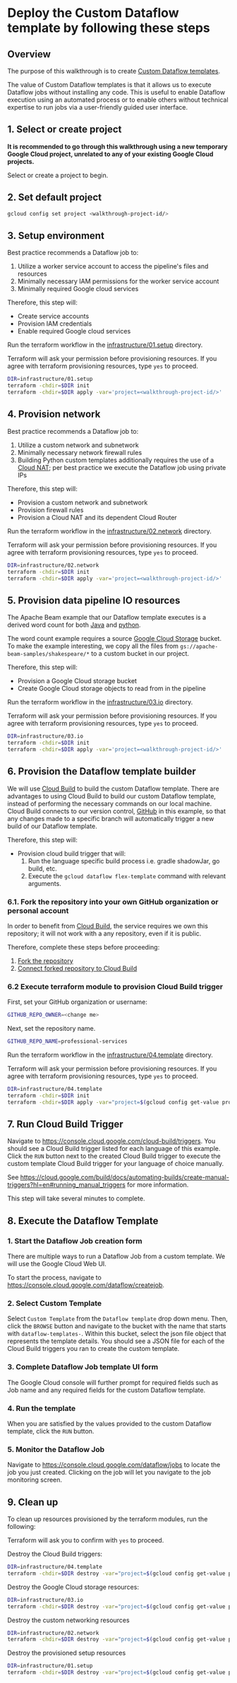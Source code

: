 <!--
Copyright 2022 Google LLC

Licensed under the Apache License, Version 2.0 (the "License");
you may not use this file except in compliance with the License.
You may obtain a copy of the License at

    https://www.apache.org/licenses/LICENSE-2.0

Unless required by applicable law or agreed to in writing, software
distributed under the License is distributed on an "AS IS" BASIS,
WITHOUT WARRANTIES OR CONDITIONS OF ANY KIND, either express or implied.
See the License for the specific language governing permissions and
limitations under the License.
-->

# Deploy the Custom Dataflow template by following these steps

## Overview

The purpose of this walkthrough is to create
[Custom Dataflow templates](https://cloud.google.com/dataflow/docs/concepts/dataflow-templates).

The value of Custom Dataflow templates is that it allows us to execute
Dataflow jobs without installing any code.  This is useful to enable Dataflow
execution using an automated process or to enable others without technical
expertise to run jobs via a user-friendly guided user interface.

## 1. Select or create project

**It is recommended to go through this walkthrough using a new temporary Google
Cloud project, unrelated to any of your existing Google Cloud projects.**

Select or create a project to begin.

<walkthrough-project-setup></walkthrough-project-setup>

## 2. Set default project

```sh
gcloud config set project <walkthrough-project-id/>
```

## 3. Setup environment

Best practice recommends a Dataflow job to:
1) Utilize a worker service account to access the pipeline's files and resources
2) Minimally necessary IAM permissions for the worker service account
3) Minimally required Google cloud services

Therefore, this step will:

- Create service accounts
- Provision IAM credentials
- Enable required Google cloud services

Run the terraform workflow in
the [infrastructure/01.setup](infrastructure/01.setup) directory.

Terraform will ask your permission before provisioning resources.
If you agree with terraform provisioning resources,
type `yes` to proceed.

```sh
DIR=infrastructure/01.setup
terraform -chdir=$DIR init
terraform -chdir=$DIR apply -var='project=<walkthrough-project-id/>'
```

## 4. Provision network

Best practice recommends a Dataflow job to:
1) Utilize a custom network and subnetwork
2) Minimally necessary network firewall rules
3) Building Python custom templates additionally requires the use of a
[Cloud NAT](https://cloud.google.com/nat/docs/overview); per best practice we
execute the Dataflow job using private IPs

Therefore, this step will:

- Provision a custom network and subnetwork
- Provision firewall rules
- Provision a Cloud NAT and its dependent Cloud Router

Run the terraform workflow in
the [infrastructure/02.network](infrastructure/02.network) directory.

Terraform will ask your permission before provisioning resources.
If you agree with terraform provisioning resources,
type `yes` to proceed.

```sh
DIR=infrastructure/02.network
terraform -chdir=$DIR init
terraform -chdir=$DIR apply -var='project=<walkthrough-project-id/>'
```

## 5. Provision data pipeline IO resources

The Apache Beam example that our Dataflow template executes is a derived word
count for both [Java](https://github.com/apache/beam/blob/master/examples/java/src/main/java/org/apache/beam/examples/MinimalWordCount.java)
and [python](https://github.com/apache/beam/blob/master/sdks/python/apache_beam/examples/wordcount_minimal.py).

The word count example requires a source [Google Cloud Storage](https://cloud.google.com/storage) bucket.
To make the example interesting, we copy all the files from
`gs://apache-beam-samples/shakespeare/*` to a custom bucket in our project.

Therefore, this step will:
- Provision a Google Cloud storage bucket
- Create Google Cloud storage objects to read from in the pipeline

Run the terraform workflow in
the [infrastructure/03.io](infrastructure/03.io) directory.

Terraform will ask your permission before provisioning resources.
If you agree with terraform provisioning resources,
type `yes` to proceed.

```sh
DIR=infrastructure/03.io
terraform -chdir=$DIR init
terraform -chdir=$DIR apply -var='project=<walkthrough-project-id/>'
```

## 6. Provision the Dataflow template builder

We will use [Cloud Build](https://cloud.google.com/build) to build the
custom Dataflow template.  There are advantages to using Cloud Build to build
our custom Dataflow template, instead of performing the necessary commands on
our local machine.  Cloud Build connects to our version control,
[GitHub](https://GitHub.com) in this example, so that any changes made to
a specific branch will automatically trigger a new build of our Dataflow
template.

Therefore, this step will:

- Provision cloud build trigger that will:
    1. Run the language specific build process i.e. gradle shadowJar, go build, etc.
    2. Execute the `gcloud dataflow flex-template` command with relevant arguments.

### 6.1. Fork the repository into your own GitHub organization or personal account

In order to benefit from [Cloud Build](https://cloud.google.com/build), the service
requires we own this repository; it will not work with a any repository, even
if it is public.

Therefore, complete these steps before proceeding:
1) [Fork the repository](https://github.com/GoogleCloudPlatform/professional-services/fork)
2) [Connect forked repository to Cloud Build](https://console.cloud.google.com/cloud-build/triggers/connect)

### 6.2 Execute terraform module to provision Cloud Build trigger

First, set your GitHub organization or username:

```sh
GITHUB_REPO_OWNER=<change me>
```

Next, set the repository name.

```sh
GITHUB_REPO_NAME=professional-services
```

Run the terraform workflow in
the [infrastructure/04.template](infrastructure/04.template) directory.

Terraform will ask your permission before provisioning resources.
If you agree with terraform provisioning resources,
type `yes` to proceed.

```sh
DIR=infrastructure/04.template
terraform -chdir=$DIR init
terraform -chdir=$DIR apply -var="project=$(gcloud config get-value project)" -var="github_repository_owner=$GITHUB_REPO_OWNER" -var="github_repository_name=$GITHUB_REPO_NAME"
```

## 7. Run Cloud Build Trigger

Navigate to https://console.cloud.google.com/cloud-build/triggers.
You should see a Cloud Build trigger listed for each language of this example.
Click the `RUN` button next to the created Cloud Build trigger to execute the
custom template Cloud Build trigger for your language of choice manually.

See https://cloud.google.com/build/docs/automating-builds/create-manual-triggers?hl=en#running_manual_triggers
for more information.

This step will take several minutes to complete.

## 8. Execute the Dataflow Template

### 1. Start the Dataflow Job creation form

There are multiple ways to run a Dataflow Job from a custom template.  We will
use the Google Cloud Web UI.

To start the process, navigate to https://console.cloud.google.com/dataflow/createjob.

### 2. Select Custom Template

Select `Custom Template` from the `Dataflow template` drop down menu.  Then,
click the `BROWSE` button and navigate to the bucket with the name that starts
with `dataflow-templates-`.  Within this bucket, select the json file object
that represents the template details.  You should see a JSON file for each
of the Cloud Build triggers you ran to create the custom template.

### 3. Complete Dataflow Job template UI form

The Google Cloud console will further prompt for required fields such as Job
name and any required fields for the custom Dataflow template.

### 4. Run the template

When you are satisfied by the values provided to the custom Dataflow template,
click the `RUN` button.

### 5. Monitor the Dataflow Job

Navigate to https://console.cloud.google.com/dataflow/jobs to locate the job
you just created.  Clicking on the job will let you navigate to the job
monitoring screen.

## 9. Clean up

To clean up resources provisioned by the terraform modules, run the following:

Terraform will ask you to confirm with `yes` to proceed.

Destroy the Cloud Build triggers:
```sh
DIR=infrastructure/04.template
terraform -chdir=$DIR destroy -var="project=$(gcloud config get-value project)" -var="github_repository_owner=$GITHUB_REPO_OWNER"
```

Destroy the Google Cloud storage resources:
```sh
DIR=infrastructure/03.io
terraform -chdir=$DIR destroy -var="project=$(gcloud config get-value project)"
```

Destroy the custom networking resources
```sh
DIR=infrastructure/02.network
terraform -chdir=$DIR destroy -var="project=$(gcloud config get-value project)"
```

Destroy the provisioned setup resources
```sh
DIR=infrastructure/01.setup
terraform -chdir=$DIR destroy -var="project=$(gcloud config get-value project)"
```